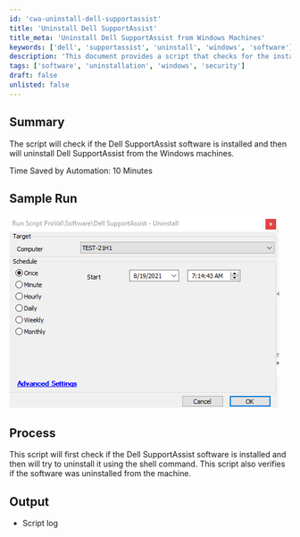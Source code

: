 ```yaml
---
id: 'cwa-uninstall-dell-supportassist'
title: 'Uninstall Dell SupportAssist'
title_meta: 'Uninstall Dell SupportAssist from Windows Machines'
keywords: ['dell', 'supportassist', 'uninstall', 'windows', 'software']
description: 'This document provides a script that checks for the installation of Dell SupportAssist software on Windows machines and uninstalls it if found. The process includes verification of the uninstallation, ensuring that the software is no longer present on the system. The automation is designed to save time and streamline the management of software on Windows devices.'
tags: ['software', 'uninstallation', 'windows', 'security']
draft: false
unlisted: false
---
```

## Summary

The script will check if the Dell SupportAssist software is installed and then will uninstall Dell SupportAssist from the Windows machines.

Time Saved by Automation: 10 Minutes

## Sample Run

![Sample Run](../../../static/img/Dell-SupportAssist---Uninstall/image_1.png)

## Process

This script will first check if the Dell SupportAssist software is installed and then will try to uninstall it using the shell command. This script also verifies if the software was uninstalled from the machine.

## Output

- Script log




